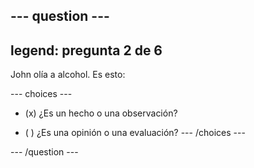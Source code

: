 --- question ---
---
legend: pregunta 2 de 6
---

John olía a alcohol. Es esto:

--- choices ---
- (x) ¿Es un hecho o una observación?

- ( ) ¿Es una opinión o una evaluación?
--- /choices ---

--- /question ---
